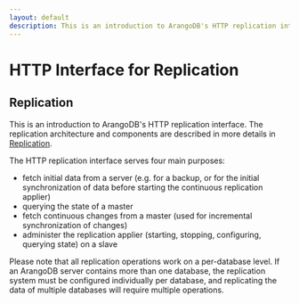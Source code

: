```yaml
---
layout: default
description: This is an introduction to ArangoDB's HTTP replication interface
---
```

HTTP Interface for Replication
==============================

Replication
-----------

This is an introduction to ArangoDB's HTTP replication interface.
The replication architecture and components are described in more details in 
[Replication](../administration-replication.html).

The HTTP replication interface serves four main purposes:
- fetch initial data from a server (e.g. for a backup, or for the initial synchronization 
  of data before starting the continuous replication applier)
- querying the state of a master
- fetch continuous changes from a master (used for incremental synchronization of changes)
- administer the replication applier (starting, stopping, configuring, querying state) on 
  a slave

Please note that all replication operations work on a per-database level. If an 
ArangoDB server contains more than one database, the replication system must be
configured individually per database, and replicating the data of multiple
databases will require multiple operations.

